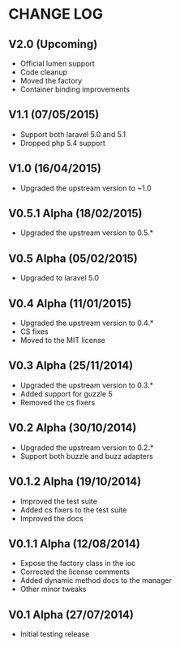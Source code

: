 CHANGE LOG
==========


## V2.0 (Upcoming)

* Official lumen support
* Code cleanup
* Moved the factory
* Container binding improvements


## V1.1 (07/05/2015)

* Support both laravel 5.0 and 5.1
* Dropped php 5.4 support


## V1.0 (16/04/2015)

* Upgraded the upstream version to ~1.0


## V0.5.1 Alpha (18/02/2015)

* Upgraded the upstream version to 0.5.*


## V0.5 Alpha (05/02/2015)

* Upgraded to laravel 5.0


## V0.4 Alpha (11/01/2015)

* Upgraded the upstream version to 0.4.*
* CS fixes
* Moved to the MIT license


## V0.3 Alpha (25/11/2014)

* Upgraded the upstream version to 0.3.*
* Added support for guzzle 5
* Removed the cs fixers


## V0.2 Alpha (30/10/2014)

* Upgraded the upstream version to 0.2.*
* Support both buzzle and buzz adapters


## V0.1.2 Alpha (19/10/2014)

* Improved the test suite
* Added cs fixers to the test suite
* Improved the docs


## V0.1.1 Alpha (12/08/2014)

* Expose the factory class in the ioc
* Corrected the license comments
* Added dynamic method docs to the manager
* Other minor tweaks


## V0.1 Alpha (27/07/2014)

* Initial testing release
